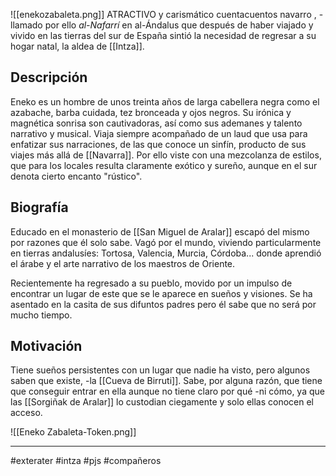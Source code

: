 ![[enekozabaleta.png]]
ATRACTIVO y carismático cuentacuentos navarro , -llamado por ello  *al-Nafarrí*  en al-Ándalus que después de haber viajado y vivido en las tierras del sur de España sintió la necesidad de regresar a su hogar natal, la aldea de [[Intza]]. 

## Descripción 
Eneko es un hombre de unos treinta años de larga cabellera negra como el azabache, barba cuidada, tez bronceada y ojos negros. Su irónica y magnética sonrisa son cautivadoras, así como sus ademanes y talento narrativo y musical. Viaja siempre acompañado de un laud que usa para enfatizar sus narraciones, de las que conoce un sinfín, producto de sus viajes más allá de [[Navarra]]. Por ello viste con una mezcolanza de estilos, que para los locales resulta claramente exótico y sureño, aunque en el sur denota cierto encanto "rústico".

## Biografía 
Educado en el monasterio de [[San Miguel de Aralar]] escapó del mismo por razones que él solo sabe. Vagó por el mundo, viviendo particularmente en tierras andalusíes: Tortosa, Valencia, Murcia, Córdoba... donde aprendió el árabe y el arte narrativo de los maestros de Oriente. 

Recientemente ha regresado a su pueblo, movido por un impulso de encontrar un lugar de este que se le aparece en sueños y visiones. Se ha asentado en la casita de sus difuntos padres pero él sabe que no será por mucho tiempo. 

## Motivación
Tiene sueños persistentes con un lugar que nadie ha visto, pero algunos saben que existe, -la [[Cueva de Birruti]]. Sabe, por alguna razón, que tiene que conseguir entrar en ella aunque no tiene claro por qué -ni cómo, ya que las [[Sorgiñak de Aralar]] lo custodian ciegamente y solo ellas conocen el acceso.

![[Eneko Zabaleta-Token.png]]

--- 

#exterater #intza #pjs #compañeros